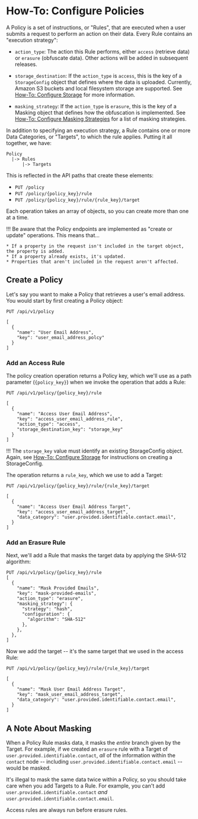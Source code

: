 # How-To: Configure Policies


A Policy is a set of instructions, or "Rules", that are executed when a user submits a request to perform an action on their data. Every Rule contains an "execution strategy":

* `action_type`: The action this Rule performs, either `access` (retrieve data) or `erasure` (obfuscate data). Other actions will be added in subsequent releases.

* `storage_destination`: If the `action_type` is `access`, this is the key of a `StorageConfig` object that defines where the data is uploaded.  Currently, Amazon S3 buckets and local filesystem storage are supported. See [How-To: Configure Storage](storage.md) for more information.

* `masking_strategy`: If the `action_type` is `erasure`, this is the key of a Masking object that defines how the obfuscation is implemented. See [How-To: Configure Masking Strategies](masking_strategies.md) for a list of masking strategies. 

In addition to specifying an execution strategy, a Rule contains one or more Data Categories, or "Targets", to which the rule applies. Putting it all together, we have:

```
Policy
  |-> Rules
      |-> Targets
```

This is reflected in the API paths that create these elements:

* `PUT /policy`
* `PUT /policy/{policy_key}/rule`
* `PUT /policy/{policy_key}/rule/{rule_key}/target`

Each operation takes an array of objects, so you can create more than one at a time. 

!!! Be aware that the Policy endpoints are implemented as "create or update" operations. This means that...

    * If a property in the request isn't included in the target object, the property is added.
    * If a property already exists, it's updated.
    * Properties that aren't included in the request aren't affected. 


## Create a Policy

Let's say you want to make a Policy that retrieves a user's email address. You would start by first creating a Policy object:

```
PUT /api/v1/policy

[
  {
    "name": "User Email Address",
    "key": "user_email_address_polcy"
  }
]
```

### Add an Access Rule

The policy creation operation returns a Policy key, which we'll use as a path parameter (`{policy_key}`) when we invoke the operation that adds  a Rule:

```
PUT /api/v1/policy/{policy_key}/rule

[
  {
    "name": "Access User Email Address",
    "key": "access_user_email_address_rule",
    "action_type": "access",
    "storage_destination_key": "storage_key"
  }
]
```

!!! The `storage_key` value must identify an existing StorageConfig object. Again, see  [How-To: Configure Storage](storage.md) for instructions on creating a StorageConfig.

The operation returns a `rule_key`, which we use to add a Target:

```
PUT /api/v1/policy/{policy_key}/rule/{rule_key}/target

[
  {
    "name": "Access User Email Address Target",
    "key": "access_user_email_address_target",
    "data_category": "user.provided.identifiable.contact.email",
  }
]
```

### Add an Erasure Rule

Next, we'll add a Rule that masks the target data by applying the SHA-512 algorithm: 


```
PUT /api/v1/policy/{policy_key}/rule
[
  {
    "name": "Mask Provided Emails",
    "key": "mask-provided-emails",
    "action_type": "erasure",
    "masking_strategy": {
      "strategy": "hash",
      "configuration": {
        "algorithm": "SHA-512"
      },
    },
  },
]
```

Now we add the target -- it's the same target that we used in the access Rule:

```
PUT /api/v1/policy/{policy_key}/rule/{rule_key}/target

[
  {
    "name": "Mask User Email Address Target",
    "key": "mask_user_email_address_target",
    "data_category": "user.provided.identifiable.contact.email",
  }
]
```

## A Note About Masking

When a Policy Rule masks data, it masks the _entire_ branch given by the Target. For example, if we created an `erasure` rule with a Target of `user.provided.identifiable.contact`, _all_ of the information within the `contact` node -- including `user.provided.identifiable.contact.email` -- would be masked.

It's illegal to mask the same data twice within a Policy, so you should take care when you add Targets to a Rule. For example, you can't add `user.provided.identifiable.contact` _and_ `user.provided.identifiable.contact.email`. 

Access rules are always run before erasure rules. 

